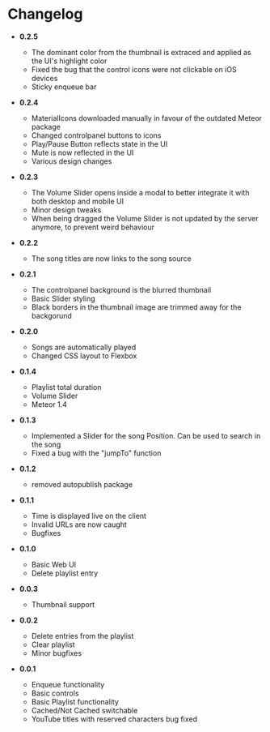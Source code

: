 # Changelog

* **0.2.5**
  * The dominant color from the thumbnail is extraced and applied as the UI's highlight color
  * Fixed the bug that the control icons were not clickable on iOS devices
  * Sticky enqueue bar

* **0.2.4**
  * MaterialIcons downloaded manually in favour of the outdated Meteor package
  * Changed controlpanel buttons to icons
  * Play/Pause Button reflects state in the UI
  * Mute is now reflected in the UI
  * Various design changes

* **0.2.3**
  * The Volume Slider opens inside a modal to better integrate it with both desktop and mobile UI
  * Minor design tweaks
  * When being dragged the Volume Slider is not updated by the server anymore, to prevent weird behaviour

* **0.2.2**
  * The song titles are now links to the song source

* **0.2.1**
  * The controlpanel background is the blurred thumbnail
  * Basic Slider styling
  * Black borders in the thumbnail image are trimmed away for the backgorund

* **0.2.0**
  * Songs are automatically played
  * Changed CSS layout to Flexbox

* **0.1.4**
  * Playlist total duration
  * Volume Slider
  * Meteor 1.4

* **0.1.3**
  * Implemented a Slider for the song Position. Can be used to search in the song
  * Fixed a bug with the "jumpTo" function

* **0.1.2**
  * removed autopublish package

* **0.1.1**
  * Time is displayed live on the client
  * Invalid URLs are now caught
  * Bugfixes

* **0.1.0**
  * Basic Web UI
  * Delete playlist entry

* **0.0.3**
  * Thumbnail support

* **0.0.2**
  * Delete entries from the playlist
  * Clear playlist
  * Minor bugfixes

* **0.0.1**
  * Enqueue functionality
  * Basic controls
  * Basic Playlist functionality
  * Cached/Not Cached switchable
  * YouTube titles with reserved characters bug fixed
